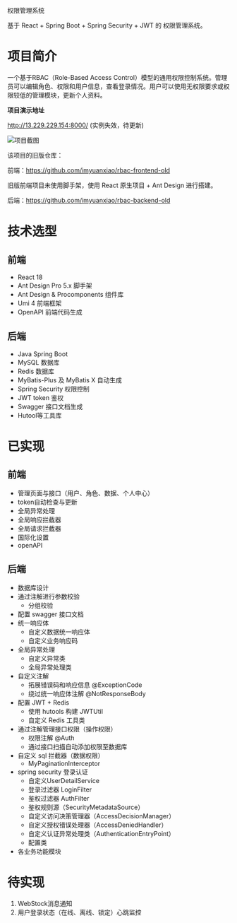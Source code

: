 权限管理系统

基于 React + Spring Boot + Spring Security + JWT 的 权限管理系统。

# 项目简介

一个基于RBAC（Role-Based Access Control）模型的通用权限控制系统。管理员可以编辑角色、权限和用户信息，查看登录情况。用户可以使用无权限要求或权限较低的管理模块，更新个人资料。

**项目演示地址**

http://13.229.229.154:8000/ (实例失效，待更新)

![项目截图](https://img1.imgtp.com/2023/06/12/2fS6fxzd.png)


该项目的旧版仓库：

前端：https://github.com/imyuanxiao/rbac-frontend-old

旧版前端项目未使用脚手架，使用 React 原生项目 + Ant Design 进行搭建。

后端：https://github.com/imyuanxiao/rbac-backend-old

# 技术选型

## 前端

- React 18
- Ant Design Pro 5.x 脚手架
- Ant Design & Procomponents 组件库
- Umi 4 前端框架
- OpenAPI 前端代码生成

## 后端

- Java Spring Boot
- MySQL 数据库
- Redis 数据库
- MyBatis-Plus 及 MyBatis X 自动生成
- Spring Security 权限控制
- JWT token 鉴权
- Swagger 接口文档生成
- Hutool等工具库

# 已实现

## 前端

- 管理页面与接口（用户、角色、数据、个人中心）
- token自动检查与更新
- 全局异常处理
- 全局响应拦截器
- 全局请求拦截器
- 国际化设置
- openAPI

## 后端

- 数据库设计
- 通过注解进行参数校验
  - 分组校验
- 配置 swagger 接口文档
- 统一响应体
  - 自定义数据统一响应体
  - 自定义业务响应码
- 全局异常处理
  - 自定义异常类
  - 全局异常处理类
- 自定义注解
  - 拓展错误码和响应信息 @ExceptionCode
  - 绕过统一响应体注解 @NotResponseBody
- 配置 JWT + Redis
  - 使用 hutools 构建 JWTUtil
  - 自定义 Redis 工具类
- 通过注解管理接口权限（操作权限）
  - 权限注解 @Auth
  - 通过接口扫描自动添加权限至数据库
- 自定义 sql 拦截器（数据权限）
  - MyPaginationInterceptor
- spring security 登录认证
  - 自定义UserDetailService
  - 登录过滤器 LoginFilter
  - 鉴权过滤器 AuthFilter
  - 鉴权规则源（SecurityMetadataSource）
  - 自定义访问决策管理器（AccessDecisionManager）
  - 自定义授权错误处理器（AccessDeniedHandler）
  - 自定义认证异常处理类（AuthenticationEntryPoint）
  - 配置类
- 各业务功能模块

# 待实现

1. WebStock消息通知
2. 用户登录状态（在线、离线、锁定）心跳监控
